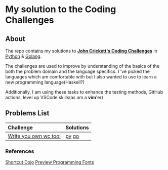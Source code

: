# My solution to the Coding Challenges

## About

The repo contains my solutions to [**John Crickett's Coding Challenges**](https://codingchallenges.fyi/challenges/intro) in [Python](py/README.md) & [Golang](go/README.md).

The challenges are used to improve by understanding of the basics of the both the problem domain and the language specifics. I 've picked the languages which am comfortable with but I also wanted to use to learn a new programming language(Haskell?)

Additionally, I am using these tasks to enhance the testing methods, GitHub actions, level up VSCode skills(as am a **vim**'er)

## Problems List

| Challenge | Solutions |
| :---      |:---         |
| [Write you own wc tool](https://codingchallenges.fyi/challenges/challenge-wc)| [py](py/wc/README.md) [go](go/wc/README.md)

### References

[Shortcut Dojo](https://www.shortcutfoo.com/)
[Preview Programming Fonts](https://www.programmingfonts.org/#font3270)
